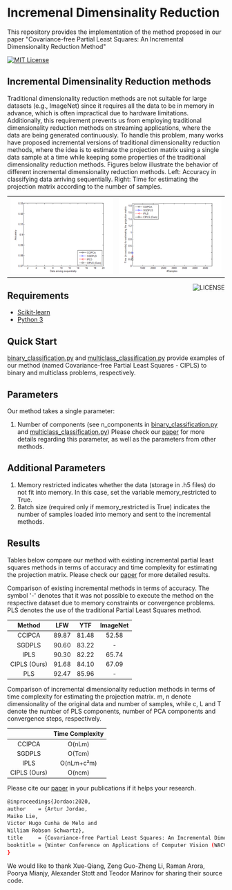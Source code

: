 # Incremenal Dimensinality Reduction
This repository provides the implementation of the method proposed in our paper "Covariance-free Partial Least Squares: An Incremental Dimensionality Reduction Method"

[![MIT License](https://img.shields.io/badge/license-MIT-blue.svg)](LICENSE)

## Incremental Dimensinality Reduction methods
Traditional dimensionality reduction methods are not suitable for large datasets (e.g., ImageNet) since it 
requires all the data to be in memory in advance, which is often impractical due to hardware limitations. Additionally, this requirement
prevents us from employing traditional dimensionality reduction methods on streaming applications, where the data are being generated continuously.
To handle this problem, many works have proposed incremental versions of traditional dimensionality reduction methods, where the idea is to 
estimate the projection matrix using a single data sample at a time while keeping some properties of the traditional dimensionality 
reduction methods. 
Figures below illustrate the behavior of different incremental dimensionality reduction methods.  Left: Accuracy in classifying data arriving sequentially. Right: Time for estimating the projection matrix according to the number of samples.

<table>
  <tr>
    <td><img src="Figures/LFW.gif"></td>
    <td><img src="Figures/TimeIssues.gif"></td>
  </tr>
 </table>

<img src="https://img.shields.io/badge/license-MIT-blue.svg" alt="LICENSE" align="right">

## Requirements
- [Scikit-learn](http://scikit-learn.org/stable/)
- [Python 3](https://www.python.org/)

## Quick Start
[binary_classification.py](Code/binary_classification.py) and [multiclass_classification.py](Code/multiclass_classification.py) provide examples of our method 
(named Covariance-free Partial Least Squares - CIPLS) to binary and multiclass problems, respectively.

## Parameters
Our method takes a single parameter:
1. Number of components (see n_components in [binary_classification.py](Code/binary_classification.py) and [multiclass_classification.py](Code/multiclass_classification.py))
Please check our [paper](https://arxiv.org/abs/1910.02319) for more details regarding this parameter, as well as the parameters from other methods.

## Additional Parameters
1. Memory restricted indicates whether the data (storage in .h5 files) do not fit into memory. In this case, set the variable memory_restricted to True.
2. Batch size (required only if memory_restricted is True) indicates the number of samples loaded into memory and sent to the incremental methods. 

## Results
Tables below compare our method with existing incremental partial least squares methods in terms of accuracy and time complexity for
estimating the projection matrix. Please check our [paper](https://arxiv.org/abs/1910.02319) for more detailed results.

Comparison of existing incremental methods in terms of accuracy. The symbol '-' denotes that it was not possible to execute the method on the respective 
dataset due to memory constraints or convergence problems. PLS denotes the use of the traditional Partial Least Squares method.

| Method 	| LFW 	| YTF 	| ImageNet 	|
|:------------:	|:-----:	|:-----:	|:--------:	|
| CCIPCA 	| 89.87 	| 81.48 	| 52.58 	|
| SGDPLS 	| 90.60 	| 83.22 	| - 	|
| IPLS 	| 90.30 	| 82.22 	| 65.74 	|
| CIPLS (Ours) 	| 91.68 	| 84.10 	| 67.09 	|
| PLS 	| 92.47 	| 85.96 	| - 	|

Comparison of incremental dimensionality reduction methods in terms of time complexity for estimating the projection matrix. 
m, n denote dimensionality of the original data and number of samples, while c, L and T denote the number of PLS components, number of PCA components and convergence steps, respectively.

|  	| Time Complexity 	|
|:------------:	|:---------------:	|
| CCIPCA 	| O(nLm) 	|
| SGDPLS 	| O(Tcm) 	|
| IPLS 	| O(nLm+c²m) 	|
| CIPLS (Ours) 	| O(ncm) 	|

Please cite our [paper](https://arxiv.org/abs/1910.02319) in your publications if it helps your research.
```bash
@inproceedings{Jordao:2020,
author    = {Artur Jordao,
Maiko Lie,
Victor Hugo Cunha de Melo and
William Robson Schwartz},
title     = {Covariance-free Partial Least Squares: An Incremental Dimensionality Reduction Method},
booktitle = {Winter Conference on Applications of Computer Vision (WACV). Accepted for publication.},
}
```
We would like to thank Xue-Qiang, Zeng Guo-Zheng Li, Raman Arora, Poorya Mianjy, Alexander Stott and Teodor Marinov for sharing their source code.
